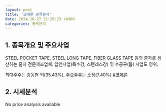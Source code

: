 ```yaml
---
layout: post
title: '코메론 종목분석'
date: 2024-10-27 21:20:23 +0900
categories: 종목분석
---
```


## 1. 종목개요 및 주요사업

STEEL POCKET TAPE, STEEL LONG TAPE, FIBER GLASS TAPE 등의 줄자를 생산하는 줄자 전문제조업체. 압연사업(특수강, 스텐레스강) 및 수공구(톱) 사업도 영위. 

최대주주는 강동헌 외(35.43%), 주요주주는 소정(7.40%)
[#코메론](#)

## 2. 시세분석

No price analysis available

